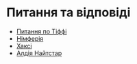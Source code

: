 # Питання та відповіді

* [Питання по Тіффі](Tiff.md)
* [Німферія](Nimf.md)
* [Хаксі](Haxi.md)
* [Алдія Найтстар](Aldie.md)
